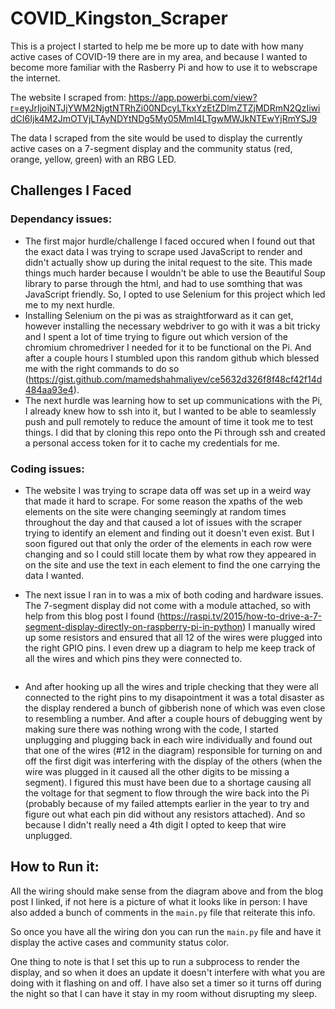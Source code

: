 # COVID_Kingston_Scraper

This is a project I started to help me be more up to date with how many active cases of COVID-19 there are in my area, and because I wanted to become more familiar with the Rasberry Pi and how to use it to webscrape the internet. 

The website I scraped from: https://app.powerbi.com/view?r=eyJrIjoiNTJjYWM2NjgtNTRhZi00NDcyLTkxYzEtZDlmZTZjMDRmN2QzIiwidCI6Ijk4M2JmOTVjLTAyNDYtNDg5My05MmI4LTgwMWJkNTEwYjRmYSJ9

The data I scraped from the site would be used to display the currently active cases on a 7-segment display and the community status (red, orange, yellow, green) with an RBG LED. 

## Challenges I Faced

### Dependancy issues:
* The first major hurdle/challenge I faced occured when I found out that the exact data I was trying to scrape used JavaScript to render and didn't actually show up during the inital request to the site. This made things much harder because I wouldn't be able to use the Beautiful Soup library to parse through the html, and had to use somthing that was JavaScript friendly. So, I opted to use Selenium for this project which led me to my next hurdle.
* Installing Selenium on the pi was as straightforward as it can get, however installing the necessary webdriver to go with it was a bit tricky and I spent a lot of time trying to figure out which version of the chromium chromedriver I needed for it to be functional on the Pi. And after a couple hours I stumbled upon this random github which blessed me with the right commands to do so (https://gist.github.com/mamedshahmaliyev/ce5632d326f8f48cf42f14d484aa93e4).
* The next hurdle was learning how to set up communications with the Pi, I already knew how to ssh into it, but I wanted to be able to seamlessly push and pull remotely to reduce the amount of time it took me to test things. I did that by cloning this repo onto the Pi through ssh and created a personal access token for it to cache my credentials for me.

### Coding issues:
* The website I was trying to scrape data off was set up in a weird way that made it hard to scrape. For some reason the xpaths of the web elements on the site were changing seemingly at random times throughout the day and that caused a lot of issues with the scraper trying to identify an element and finding out it doesn't even exist. But I soon figured out that only the order of the elements in each row were changing and so I could still locate them by what row they appeared in on the site and use the text in each element to find the one carrying the data I wanted.

* The next issue I ran in to was a mix of both coding and hardware issues. The 7-segment display did not come with a module attached, so with help from this blog post I found (https://raspi.tv/2015/how-to-drive-a-7-segment-display-directly-on-raspberry-pi-in-python) I manually wired up some resistors and ensured that all 12 of the wires were plugged into the right GPIO pins. I even drew up a diagram to help me keep track of all the wires and which pins they were connected to.
<IMAGE OF DIAGRAM HERE>

* And after hooking up all the wires and triple checking that they were all connected to the right pins to my disapointment it was a total disaster as the display rendered a bunch of gibberish none of which was even close to resembling a number. And after a couple hours of debugging went by making sure there was nothing wrong with the code, I started unplugging and plugging back in each wire individually and found out that one of the wires (#12 in the diagram) responsible for turning on and off the first digit was interfering with the display of the others (when the wire was plugged in it caused all the other digits to be missing a segment). I figured this must have been due to a shortage causing all the voltage for that segment to flow through the wire back into the Pi (probably because of my failed attempts earlier in the year to try and figure out what each pin did without any resistors attached). And so because I didn't really need a 4th digit I opted to keep that wire unplugged.
  
## How to Run it:
All the wiring should make sense from the diagram above and from the blog post I linked, if not here is a picture of what it looks like in person:
<INSERT IMAGE OF PI AND WIRING>
I have also added a bunch of comments in the `main.py` file that reiterate this info.
  
So once you have all the wiring don you can run the `main.py` file and have it display the active cases and community status color. 

One thing to note is that I set this up to run a subprocess to render the display, and so when it does an update it doesn't interfere with what you are doing with it flashing on and off. I have also set a timer so it turns off during the night so that I can have it stay in my room without disrupting my sleep.


